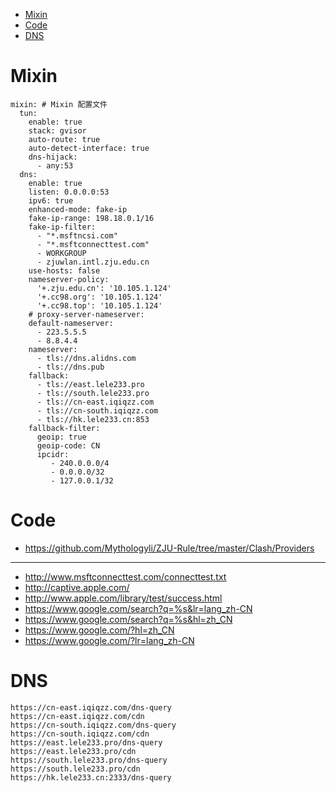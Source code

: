 - [Mixin](#mixin)
- [Code](#code)
- [DNS](#dns)

# Mixin
```
mixin: # Mixin 配置文件
  tun:
    enable: true
    stack: gvisor
    auto-route: true
    auto-detect-interface: true
    dns-hijack:
      - any:53
  dns:
    enable: true
    listen: 0.0.0.0:53
    ipv6: true
    enhanced-mode: fake-ip
    fake-ip-range: 198.18.0.1/16
    fake-ip-filter:
      - "*.msftncsi.com"
      - "*.msftconnecttest.com"
      - WORKGROUP
      - zjuwlan.intl.zju.edu.cn
    use-hosts: false
    nameserver-policy:
      '+.zju.edu.cn': '10.105.1.124'
      '+.cc98.org': '10.105.1.124'
      '+.cc98.top': '10.105.1.124'
    # proxy-server-nameserver:
    default-nameserver:
      - 223.5.5.5
      - 8.8.4.4
    nameserver:
      - tls://dns.alidns.com
      - tls://dns.pub
    fallback:
      - tls://east.lele233.pro
      - tls://south.lele233.pro
      - tls://cn-east.iqiqzz.com
      - tls://cn-south.iqiqzz.com
      - tls://hk.lele233.cn:853
    fallback-filter:
      geoip: true
      geoip-code: CN
      ipcidr:
         - 240.0.0.0/4
         - 0.0.0.0/32
         - 127.0.0.1/32
```
# Code
- https://github.com/Mythologyli/ZJU-Rule/tree/master/Clash/Providers
---
- http://www.msftconnecttest.com/connecttest.txt
- http://captive.apple.com/
- http://www.apple.com/library/test/success.html
- https://www.google.com/search?q=%s&lr=lang_zh-CN
- https://www.google.com/search?q=%s&hl=zh_CN
- https://www.google.com/?hl=zh_CN
- https://www.google.com/?lr=lang_zh-CN
# DNS
```
https://cn-east.iqiqzz.com/dns-query
https://cn-east.iqiqzz.com/cdn
https://cn-south.iqiqzz.com/dns-query
https://cn-south.iqiqzz.com/cdn
https://east.lele233.pro/dns-query
https://east.lele233.pro/cdn
https://south.lele233.pro/dns-query
https://south.lele233.pro/cdn
https://hk.lele233.cn:2333/dns-query
```
